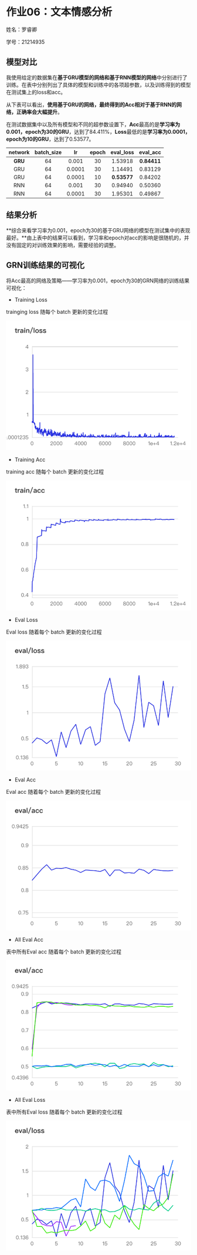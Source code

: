 # 作业06：文本情感分析

姓名：罗睿卿

学号：21214935

## 模型对比

我使用给定的数据集在**基于GRU模型的网络和基于RNN模型的网络**中分别进行了训练。在表中分别列出了具体的模型和训练中的各项超参数，以及训练得到的模型在测试集上的loss和acc。

从下表可以看出，**使用基于GRU的网络，最终得到的Acc相对于基于RNN的网络，正确率会大幅提升**。

在测试数据集中以及所有模型和不同的超参数设置下，**Acc**最高的是**学习率为0.001，epoch为30的GRU**，达到了84.411%，**Loss**最低的是**学习率为0.0001，epoch为10的GRU**，达到了0.53577。

|network|batch_size|lr|epoch|eval_loss|eval_acc|
|:-:|:-:|:-:|:-:|:-:|:-:|
|**GRU**|64|0.001|30|1.53918|**0.84411**|
|GRU|64|0.0001|30|1.14491|0.83129|
|GRU|64|0.0001|10|**0.53577**|0.84202|
|RNN|64|0.001|30|0.94940|0.50360|
|RNN|64|0.0001|30|1.95301|0.49867|


## 结果分析

**综合来看学习率为0.001，epoch为30的基于GRU网络的模型在测试集中的表现最好。**由上表中的结果可以看到，学习率和epoch对acc的影响是很随机的，并没有固定的对训练效果的影响，需要经验的调整。

## GRN训练结果的可视化

将Acc最高的网络及策略——学习率为0.001，epoch为30的GRN网络的训练结果可视化：

- Training Loss

trainging loss 随每个 batch 更新的变化过程

![Training Loss](figure/train_loss.png)

- Training Acc

training acc 随每个 batch 更新的变化过程

![Training Acc](figure/train_acc.png)

- Eval Loss

Eval loss 随着每个 batch 更新的变化过程

![Eval Loss](figure/eval_loss.png)

- Eval Acc

Eval acc 随着每个 batch 更新的变化过程

![Eval Acc](figure/eval_acc.png)

- All Eval Acc

表中所有Eval acc 随着每个 batch 更新的变化过程

![All Eval Acc](figure/all_eval_acc.png)

- All Eval Loss

表中所有Eval loss 随着每个 batch 更新的变化过程

![All Eval Loss](figure/all_eval_loss.png)